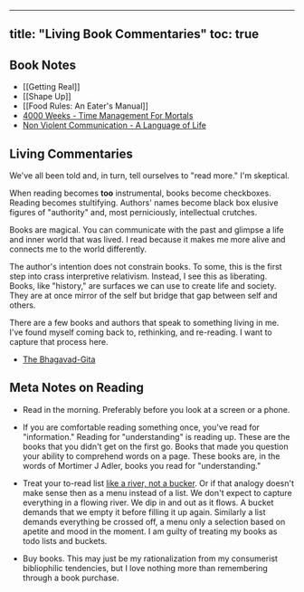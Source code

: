 
---
title: "Living Book Commentaries"
toc: true
---

## Book Notes 

* [[Getting Real]]
* [[Shape Up]]
* [[Food Rules: An Eater's Manual]]
* [4000 Weeks - Time Management For Mortals](digital-garden/Reading%20&%20Books/Living%20Book%20Commentaries/4000%20Weeks%20-%20Time%20Management%20For%20Mortals.md)
* [Non Violent Communication - A Language of Life](digital-garden/Reading%20&%20Books/Living%20Book%20Commentaries/Non%20Violent%20Communication%20-%20A%20Language%20of%20Life.md)


## Living Commentaries
We've all been told and, in turn, tell ourselves to "read more." I'm skeptical. 

When reading becomes **too** instrumental, books become checkboxes. Reading becomes stultifying. Authors' names become black box elusive figures of "authority" and, most perniciously, intellectual crutches. 

Books are magical. You can communicate with the past and glimpse a life and inner world that was lived. I read because it makes me more alive and connects me to the world differently. 

The author's intention does not constrain books. To some, this is the first step into crass interpretive relativism. Instead, I see this as liberating. Books, like "history," are surfaces we can use to create life and society. They are at once mirror of the self but bridge that gap between self and others. 

There are a few books and authors that speak to something  living in me. I've found myself coming back to, rethinking, and re-reading. I want to capture that process here.

* [The Bhagavad-Gita](digital-garden/Reading%20&%20Books/Living%20Book%20Commentaries/The%20Bhagavad-Gita.md)

## Meta Notes on Reading 

- Read in the morning. Preferably before you look at a screen or a phone. 

- If you are comfortable reading something once, you've read for "information." Reading for "understanding" is reading up. These are the books that you didn't get on the first go. Books that made you question your ability to comprehend words on a page. These books are, in the words of Mortimer J Adler, books you read for "understanding."

- Treat your to-read list [like a river, not a bucker](https://www.oliverburkeman.com/river).  Or if that analogy doesn't make sense then as a menu instead of a list. We don't expect to capture everything in a flowing river. We dip in and out as it flows. A bucket demands that we empty it before filling it up again. Similarly a list demands everything be crossed off, a menu only a selection based on apetite and mood in the moment. I am guilty of treating my books as todo lists and buckets. 

- Buy books. This may just be my rationalization from my consumerist bibliophilic tendencies, but I love nothing more than remembering through a book purchase. 
